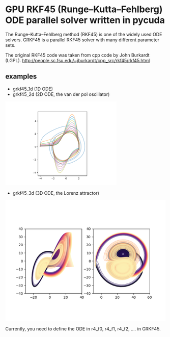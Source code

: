 # GPU RKF45 (Runge–Kutta–Fehlberg) ODE parallel solver written in pycuda

The Runge–Kutta–Fehlberg method (RKF45) is one of the widely used ODE solvers. GRKF45 is a parallel RKF45 solver with many different parameter sets.



The original RKF45 code was taken from cpp code by John Burkardt (LGPL).
http://people.sc.fsu.edu/~jburkardt/cpp_src/rkf45/rkf45.html

## examples

- grkf45_1d (1D ODE)
- grkf45_2d (2D ODE, the van der pol oscillator)

<img src="https://github.com/HajimeKawahara/grkf45/blob/master/documents/figs/vanderpol.png" Titie="explanation" Width=350px>


- grkf45_3d (3D ODE, the Lorenz attractor)

<img src="https://github.com/HajimeKawahara/grkf45/blob/master/documents/figs/Lorentz.png" Titie="explanation" Width=650px>


Currently, you need to define the ODE in r4_f0, r4_f1, r4_f2, .... in GRKF45.


